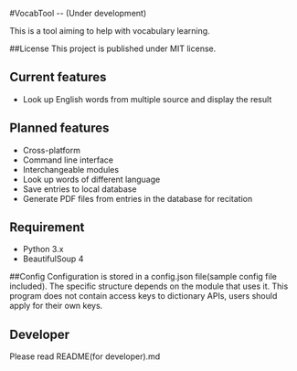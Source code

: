 #VocabTool -- (Under development)

This is a tool aiming to help with vocabulary learning.

##License
This project is published under MIT license.

## Current features
- Look up English words from multiple source and display the result

## Planned features
- Cross-platform
- Command line interface
- Interchangeable modules
- Look up words of different language
- Save entries to local database
- Generate PDF files from entries in the database for recitation

## Requirement
- Python 3.x
- BeautifulSoup 4

##Config
Configuration is stored in a config.json file(sample config file included). The specific structure depends on the module that uses it. This program does not contain access keys to dictionary APIs, users should apply for their own keys.

## Developer
Please read README(for developer).md
